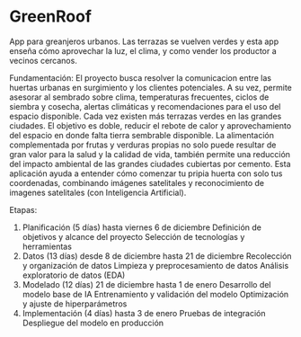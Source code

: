 # GreenRoof
App para greanjeros urbanos. Las terrazas se vuelven verdes y esta app enseña cómo aprovechar la luz, el clima, y como vender los productor a vecinos cercanos.

Fundamentación: 
	El proyecto busca resolver la comunicacion entre las huertas urbanas en surgimiento y los clientes potenciales. A su vez, permite asesorar al sembrado sobre clima, temperaturas frecuentes, ciclos de siembra y cosecha, alertas climáticas y recomendaciones para el uso del espacio disponible. 
 	Cada vez existen más terrazas verdes en las grandes ciudades. El objetivo es doble, reducir el rebote de calor y aprovechamiento del espacio en donde falta tierra sembrable disponible. La alimentación complementada por frutas y verduras propias no solo puede resultar de gran valor para la salud y la calidad de vida, también permite una reducción del impacto ambiental de las grandes ciudades cubiertas por cemento. Esta aplicación ayuda a entender cómo comenzar tu pripia huerta con solo tus coordenadas, combinando imágenes satelitales y reconocimiento de imagenes satelitales (con Inteligencia Artificial).

Etapas: 
1. Planificación (5 días) hasta viernes 6 de diciembre
	Definición de objetivos y alcance del proyecto
	Selección de tecnologías y herramientas
2. Datos (13 días) desde 8 de diciembre hasta 21 de diciembre
	Recolección y organización de datos
	Limpieza y preprocesamiento de datos
	Análisis exploratorio de datos (EDA)
3. Modelado (12 días) 21 de diciembre hasta 1 de enero
	Desarrollo del modelo base de IA
	Entrenamiento y validación del modelo
	Optimización y ajuste de hiperparámetros
4. Implementación (4 días) hasta 3 de enero
	Pruebas de integración
	Despliegue del modelo en producción
